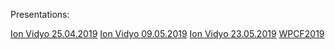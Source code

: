 
Presentations:

[Ion Vidyo 25.04.2019](https://indico.cern.ch/event/813662/contributions/3401813/attachments/1834175/3004499/20190425_AnalysisIon.pdf)
[Ion Vidyo 09.05.2019](https://indico.cern.ch/event/816515/contributions/3408416/attachments/1841474/3019562/20190509_AnalysisIon.pdf)
[Ion Vidyo 23.05.2019](https://indico.cern.ch/event/821693/contributions/3435113/attachments/1849557/3035837/20190523_AnalysisIon_Release.pdf)
[WPCF2019](https://indico.cern.ch/event/808583/contributions/3371746/attachments/1855427/3052731/20190607_WPCF_flow.pdf)


